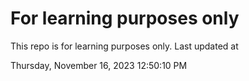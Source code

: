 # For learning purposes only
This repo is for learning purposes only.
Last updated at

Thursday, November 16, 2023 12:50:10 PM

